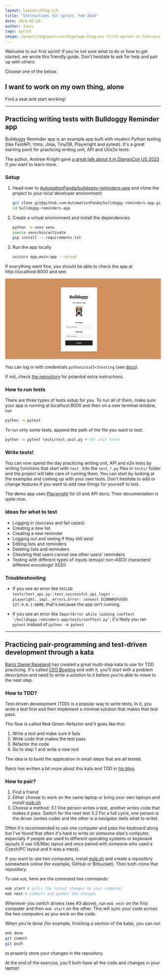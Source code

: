 ```yaml
---
layout: layouts/blog.njk
title: "Instructions for sprint, Feb 2024"
date: 2024-02-24
author: Juhis
tags: sprint
image: /assets/img/posts/archipylago-blog-our-first-sprint-in-february.png
---
```


Welcome to our first sprint! If you're not sure what to do or how to get started, we wrote this friendly guide. Don't hesitate to ask for help and pair up with others.

Choose one of the below.

## I want to work on my own thing, alone

Find a seat and start working!

---

## Practicing writing tests with Bulldoggy Reminder app

Bulldoggy Reminder app is an example app built with modern Python tooling (like FastAPI, htmx, Jinja, TinyDB, Playwright and pytest). It's a great starting point for practicing writing unit, API and UI/e2e tests.

The author, Andrew Knight gave [a great talk about it in DjangoCon US 2023](https://2023.djangocon.us/talks/keynote-testing-modern-web-apps-like-a-champion/) if you want to learn more.

### Setup

1. Head over to [AutomationPanda/bulldoggy-reminders-app](https://github.com/AutomationPanda/bulldoggy-reminders-app) and clone the project to your local developer environment:

   ```bash
   git clone git@github.com:AutomationPanda/bulldoggy-reminders-app.git
   cd bulldoggy-reminders-app
   ```

2. Create a virtual environment and install the dependencies

   ```bash
   python -m venv venv
   source venv/bin/activate
   pip install -r requirements.txt
   ```

3. Run the app locally

   ```bash
   uvicorn app.main:app --reload
   ```

If everything went fine, you should be able to check the app at http://localhost:8000 and see:

![Bulldoggy front page with a login form](/assets/img/sprints/1-1.png)

You can log in with credentials `pythonista`/`I<3testing` (see [docs](https://github.com/AutomationPanda/bulldoggy-reminders-app?tab=readme-ov-file#logging-into-the-app)).

If not, check [the repository](https://github.com/AutomationPanda/bulldoggy-reminders-app) for potential extra instructions.

### How to run tests

There are three types of tests setup for you. To run all of them, make sure your app is running at localhost:8000 and then on a new terminal window, run

```bash
python -m pytest
```

To run only some tests, append the path of the file you want to test:

```bash
python -m pytest tests/test_unit.py # for unit tests
```

### Write tests!

You can now spend the day practicing writing unit, API and e2e tests by writing functions that start with `test_` into the `test_*.py` files in `tests/` folder and the project will take care of running them. You can start by looking at the examples and coming up with your own tests. Don't hesitate to add or change features if you want to add new things for yourself to test.

The demo app uses [Playwright](https://playwright.dev/) for UI and API docs. Their documentation is quite nice.

### Ideas for what to test

- Logging in (success and fail cases)
- Creating a new list
- Creating a new reminder
- Logging out and seeing if they still exist
- Editing lists and reminders
- Deleting lists and reminders
- Checking that users cannot see other users' reminders
- Testing with different types of inputs (emojis! non-ASCII characters! different encodings! XSS!)

### Troubleshooting

- If you see an error like `FAILED tests/test_api.py::test_successful_api_login - playwright._impl._errors.Error: connect ECONNREFUSED 127.0.0.1:8000`, that's because the app isn't running.

- If you see an error like `ImportError while loading conftest '/bulldoggy-reminders-app/tests/conftest.py'`, it's likely you ran `pytest` instead of `python -m pytest`

---

## Practicing pair-programming and test-driven development through a kata

[Raniz Daniel Raneland](https://github.com/raniz85) has created a great multi-step kata to use for TDD practicing. It's called [CEO Bowling](https://raniz85.github.io/tdd-katas/ceo-bowling/) and with it, you'll start with a problem description and need to write a solution to it before you're able to move to the next step.

### How to TDD?

Test-driven development (TDD) is a popular way to write tests. In it, you write a test first and then implement a minimal solution that makes that test pass.

The flow is called Red-Green-Refactor and it goes like this:

1. Write a test and make sure it fails
2. Write code that makes the test pass
3. Refactor the code
4. Go to step 1 and write a new test

The idea is to build the application in small steps that are all tested.

Raniz has written a bit more about this kata and TDD in [his blog](https://raniz.blog/2023-03-09_tdd-bowling/).

### How to pair?

1. Find a friend
2. Either choose to work on the same laptop or bring your own laptops and install [mob.sh](https://mob.sh/)
3. Choose a method:
   3.1 One person writes a test, another writes code that makes it pass. Switch for the next test
   3.2 For a full cycle, one person is the driver (writes code) and the other is a navigator (tells what to write).

Often it's recommended to use one computer and pass the keyboard along but I've found that often it's hard to write on someone else's computer, especially if people are used to different operating systems or keyboard layouts (I use US/Mac layout and once paired with someone who used a Czech/PC layout and it was a mess).

If you want to use two computers, install [mob.sh](https://mob.sh/) and create a repository somewhere online (for example, GitHub or Bitbucket). Then both clone that repository.

To use `mob`, here are the command line commands:

```bash
mob start # pulls the latest changes to your computer
mob next # commits and pushes the changes
```

Whenever you switch drivers (see #3 above), run `mob next` on the first computer and then `mob start` on the other. This will sync your code across the two computers as you work on the code.

When you're done (for example, finishing a section of the kata), you can run

```bash
mob done
git commit
git push
```

to properly store your changes in the repository.

At the end of the exercise, you'll both have all the code and changes in your laptop!
